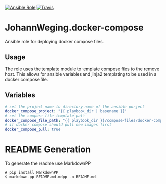 [![Ansible Role](https://img.shields.io/badge/role-JohannWeging.docker--compose-blue.svg?longCache=true&style=flat-square)](https://galaxy.ansible.com/JohannWeging/docker-compose/)
[![Travis](https://img.shields.io/travis/JohannWeging/ansible-docker-compose.svg?style=flat-square)](https://travis-ci.org/JohannWeging/ansible-docker-compose/)
# JohannWeging.docker-compose
Ansible role for deploying docker compose files.

## Usage
The role uses the template module to template compose files to the remove host.
This allows for ansible variables and jinja2 templating to be used in a docker compose file.

## Variables
```yaml
# set the project name to directory name of the ansible porject
docker_compose_project: "{{ playbook_dir | basename }}"
# set the compose file template path
docker_compose_file_path: "{{ playbook_dir }}/compose-files/docker-compose.yml"
# if docker compose should pull new images first
docker_compose_pull: true
```

# README Generation
To generate the readme use MarkdownPP
```
# pip install MarkdownPP
$ markdown-pp README.md.mdpp -o README.md
```
